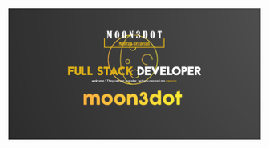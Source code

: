 <a href="https://moon3dot.ir" target="_blank"> 
        <img src="/banner-full.png" alt="mehran Rezaeian developer" width="auto" height="auto"/>
</a>
